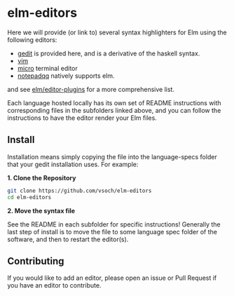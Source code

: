 # elm-editors

Here we will provide (or link to) several syntax highlighters for Elm
using the following editors:

 - [gedit](gedit) is provided here, and is a derivative of the haskell syntax.
 - [vim](https://github.com/ElmCast/elm-vim/blob/master/syntax/elm.vim)
 - [micro](https://github.com/zyedidia/micro/blob/master/runtime/syntax/elm.yaml) terminal editor
 - [notepadqq](https://notepadqq.com/s/) natively supports elm.

and see [elm/editor-plugins](https://github.com/elm/editor-plugins) for a more comprehensive list.

Each language hosted locally has its own set of README instructions with corresponding 
files in the subfolders linked above, and you can follow the instructions
to have the editor render your Elm files.

## Install

Installation means simply copying the file into the language-specs folder
that your gedit installation uses. For example:

**1. Clone the Repository**

```bash
git clone https://github.com/vsoch/elm-editors
cd elm-editors
```

**2. Move the syntax file**

See the README in each subfolder for specific instructions! Generally the last
step of install is to move the file to some language spec folder of the software,
and then to restart the editor(s).

## Contributing

If you would like to add an editor, please open an issue or Pull Request if you
have an editor to contribute.

